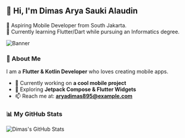 ## 👋 Hi, I'm Dimas Arya Sauki Alaudin  
🚀 Aspiring Mobile Developer from South Jakarta.  
📱 Currently learning Flutter/Dart while pursuing an Informatics degree.  

![Banner](https://raw.githubusercontent.com/aryadimas99/aryadimas99/main/banner.png)

### 🌟 About Me  
I am a **Flutter & Kotlin Developer** who loves creating mobile apps.  
- 🔭 Currently working on **a cool mobile project**  
- 🌱 Exploring **Jetpack Compose & Flutter Widgets**  
- 📫 Reach me at: **aryadimas895@example.com**  

### 📊 My GitHub Stats  
![Dimas's GitHub Stats](https://github-readme-stats.vercel.app/api?username=aryadimas99&show_icons=true&theme=radical)
